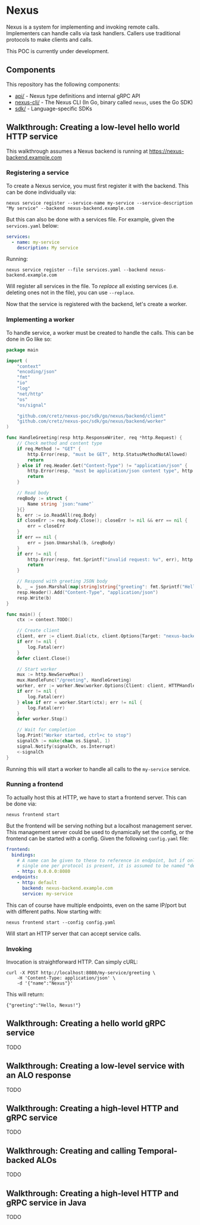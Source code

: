 # Nexus

Nexus is a system for implementing and invoking remote calls. Implementers can handle calls via task handlers. Callers
use traditional protocols to make clients and calls.

This POC is currently under development.

## Components

This repository has the following components:

* [api/](api) - Nexus type definitions and internal gRPC API
* [nexus-cli/](nexus-cli) - The Nexus CLI (In Go, binary called `nexus`, uses the Go SDK)
* [sdk/](sdk) - Language-specific SDKs

## Walkthrough: Creating a low-level hello world HTTP service

This walkthrough assumes a Nexus backend is running at https://nexus-backend.example.com

### Registering a service

To create a Nexus service, you must first register it with the backend. This can be done individually via:

    nexus service register --service-name my-service --service-description "My service" --backend nexus-backend.example.com

But this can also be done with a services file. For example, given the `services.yaml` below:

```yaml
services:
  - name: my-service
    description: My service
```

Running:

    nexus service register --file services.yaml --backend nexus-backend.example.com

Will register all services in the file. To _replace_ all existing services (i.e. deleting ones not in the file), you can
use `--replace`.

Now that the service is registered with the backend, let's create a worker.

### Implementing a worker

To handle service, a worker must be created to handle the calls. This can be done in Go like so:

```go
package main

import (
	"context"
	"encoding/json"
	"fmt"
	"io"
	"log"
	"net/http"
	"os"
	"os/signal"

	"github.com/cretz/nexus-poc/sdk/go/nexus/backend/client"
	"github.com/cretz/nexus-poc/sdk/go/nexus/backend/worker"
)

func HandleGreeting(resp http.ResponseWriter, req *http.Request) {
	// Check method and content type
	if req.Method != "GET" {
		http.Error(resp, "must be GET", http.StatusMethodNotAllowed)
		return
	} else if req.Header.Get("Content-Type") != "application/json" {
		http.Error(resp, "must be application/json content type", http.StatusBadRequest)
		return
	}

	// Read body
	reqBody := struct {
		Name string `json:"name"`
	}{}
	b, err := io.ReadAll(req.Body)
	if closeErr := req.Body.Close(); closeErr != nil && err == nil {
		err = closeErr
	}
	if err == nil {
		err = json.Unmarshal(b, &reqBody)
	}
	if err != nil {
		http.Error(resp, fmt.Sprintf("invalid request: %v", err), http.StatusBadRequest)
		return
	}

	// Respond with greeting JSON body
	b, _ = json.Marshal(map[string]string{"greeting": fmt.Sprintf("Hello, %v!", reqBody.Name)})
	resp.Header().Add("Content-Type", "application/json")
	resp.Write(b)
}

func main() {
	ctx := context.TODO()

	// Create client
	client, err := client.Dial(ctx, client.Options{Target: "nexus-backend.example.com"})
	if err != nil {
		log.Fatal(err)
	}
	defer client.Close()

	// Start worker
	mux := http.NewServeMux()
	mux.HandleFunc("/greeting", HandleGreeting)
	worker, err := worker.New(worker.Options{Client: client, HTTPHandler: mux})
	if err != nil {
		log.Fatal(err)
	} else if err = worker.Start(ctx); err != nil {
		log.Fatal(err)
	}
	defer worker.Stop()

	// Wait for completion
	log.Print("Worker started, ctrl+c to stop")
	signalCh := make(chan os.Signal, 1)
	signal.Notify(signalCh, os.Interrupt)
	<-signalCh
}
```

Running this will start a worker to handle all calls to the `my-service` service.

### Running a frontend

To actually host this at HTTP, we have to start a frontend server. This can be done via:

    nexus frontend start

But the frontend will be serving nothing but a localhost management server. This management server could be used to
dynamically set the config, or the frontend can be started with a config. Given the following `config.yaml` file:

```yaml
frontend:
  bindings:
    # A name can be given to these to reference in endpoint, but if only a
    # single one per protocol is present, it is assumed to be named "default"
    - http: 0.0.0.0:8080
  endpoints:
    - http: default
      backend: nexus-backend.example.com
      service: my-service
```

This can of course have multiple endpoints, even on the same IP/port but with different paths. Now starting with:

    nexus frontend start --config config.yaml

Will start an HTTP server that can accept service calls.

### Invoking

Invocation is straightforward HTTP. Can simply cURL:

    curl -X POST http://localhost:8080/my-service/greeting \
        -H 'Content-Type: application/json' \
        -d '{"name":"Nexus"}'

This will return:

    {"greeting":"Hello, Nexus!"}

## Walkthrough: Creating a hello world gRPC service

TODO

## Walkthrough: Creating a low-level service with an ALO response

TODO

## Walkthrough: Creating a high-level HTTP and gRPC service

TODO

## Walkthrough: Creating and calling Temporal-backed ALOs

TODO

## Walkthrough: Creating a high-level HTTP and gRPC service in Java

TODO